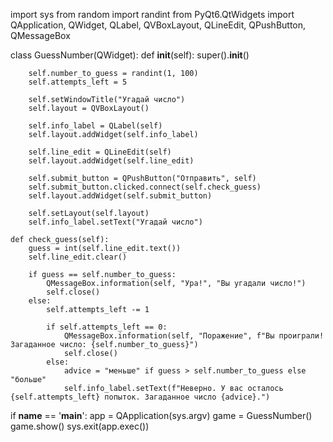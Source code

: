 import sys
from random import randint
from PyQt6.QtWidgets import QApplication, QWidget, QLabel, QVBoxLayout, QLineEdit, QPushButton, QMessageBox


class GuessNumber(QWidget):
    def __init__(self):
        super().__init__()

        self.number_to_guess = randint(1, 100)
        self.attempts_left = 5

        self.setWindowTitle("Угадай число")
        self.layout = QVBoxLayout()

        self.info_label = QLabel(self)
        self.layout.addWidget(self.info_label)

        self.line_edit = QLineEdit(self)
        self.layout.addWidget(self.line_edit)

        self.submit_button = QPushButton("Отправить", self)
        self.submit_button.clicked.connect(self.check_guess)
        self.layout.addWidget(self.submit_button)

        self.setLayout(self.layout)
        self.info_label.setText("Угадай число")

    def check_guess(self):
        guess = int(self.line_edit.text())
        self.line_edit.clear()

        if guess == self.number_to_guess:
            QMessageBox.information(self, "Ура!", "Вы угадали число!")
            self.close()
        else:
            self.attempts_left -= 1

            if self.attempts_left == 0:
                QMessageBox.information(self, "Поражение", f"Вы проиграли! Загаданное число: {self.number_to_guess}")
                self.close()
            else:
                advice = "меньше" if guess > self.number_to_guess else "больше"
                self.info_label.setText(f"Неверно. У вас осталось {self.attempts_left} попыток. Загаданное число {advice}.")


if __name__ == '__main__':
    app = QApplication(sys.argv)
    game = GuessNumber()
    game.show()
    sys.exit(app.exec())
